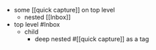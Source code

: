 - some [[quick capture]] on top level
  - nested [[Inbox]]
- top level #Inbox
  - child
    - deep nested #[[quick capture]] as a tag
